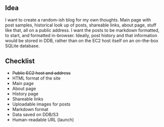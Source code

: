 ## Idea
I want to create a random-ish blog for my own thoughts. Main page with post samples, historical
look up of posts, shareable links, about page, stuff like that, all on a public address. I want
the posts to be markdown formatted, to start, and formatted in-browser. Ideally, post history and
that information would be stored in DDB, rather than on the EC2 host itself on an on-the-box
SQLite database.

## Checklist
* ~~Public EC2 host and address~~
* HTML format of the site
* Main page
* About page
* History page
* Shareable links
* Uploadable images for posts
* Markdown format
* Data saved on DDB/S3
* Human-readable URL (launch)
